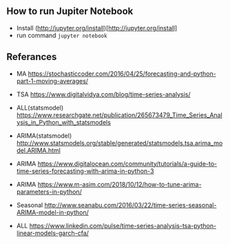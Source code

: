 ## How to run Jupiter Notebook
* Install (http://jupyter.org/install)[http://jupyter.org/install]
* run command `jupyter notebook`


## Referances

* MA https://stochasticcoder.com/2016/04/25/forecasting-and-python-part-1-moving-averages/
* TSA https://www.digitalvidya.com/blog/time-series-analysis/

* ALL(statsmodel) https://www.researchgate.net/publication/265673479_Time_Series_Analysis_in_Python_with_statsmodels
* ARIMA(statsmodel) http://www.statsmodels.org/stable/generated/statsmodels.tsa.arima_model.ARIMA.html
* ARIMA https://www.digitalocean.com/community/tutorials/a-guide-to-time-series-forecasting-with-arima-in-python-3
* ARIMA https://www.m-asim.com/2018/10/12/how-to-tune-arima-parameters-in-python/ 
* Seasonal http://www.seanabu.com/2016/03/22/time-series-seasonal-ARIMA-model-in-python/
* ALL https://www.linkedin.com/pulse/time-series-analysis-tsa-python-linear-models-garch-cfa/